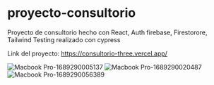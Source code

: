 # proyecto-consultorio

Proyecto de consultorio hecho con React, Auth firebase, Firestorore, Tailwind
Testing realizado con cypress

Link del proyecto: https://consultorio-three.vercel.app/

![Macbook Pro-1689290005137](https://github.com/Nixx-A/proyecto-consultorio/assets/71731922/13649431-4099-4308-a63a-0c1c28241cce)
![Macbook Pro-1689290020487](https://github.com/Nixx-A/proyecto-consultorio/assets/71731922/74ae9a47-4824-4524-9c53-d6164ff2021b)
![Macbook Pro-1689290056389](https://github.com/Nixx-A/proyecto-consultorio/assets/71731922/c434f928-a49a-40b8-a670-3c00ad278ba9)
